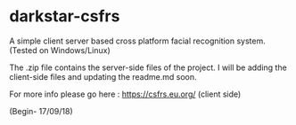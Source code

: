 # darkstar-csfrs 
A simple client server based cross platform facial recognition system.(Tested on Windows/Linux)

The .zip file contains the server-side files of the project.
I will be adding the client-side files and updating the readme.md soon.

For more info please go here : https://csfrs.eu.org/ (client side)

(Begin- 17/09/18)
